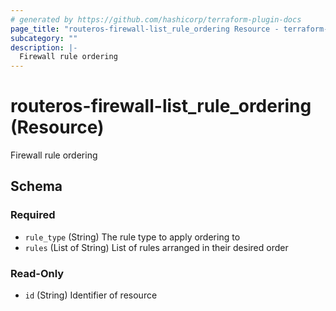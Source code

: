 ```yaml
---
# generated by https://github.com/hashicorp/terraform-plugin-docs
page_title: "routeros-firewall-list_rule_ordering Resource - terraform-provider-routeros-firewall-list"
subcategory: ""
description: |-
  Firewall rule ordering
---
```


# routeros-firewall-list_rule_ordering (Resource)

Firewall rule ordering



<!-- schema generated by tfplugindocs -->
## Schema

### Required

- `rule_type` (String) The rule type to apply ordering to
- `rules` (List of String) List of rules arranged in their desired order

### Read-Only

- `id` (String) Identifier of resource
